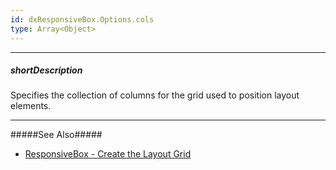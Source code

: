 ```yaml
---
id: dxResponsiveBox.Options.cols
type: Array<Object>
---
```

---
##### shortDescription
Specifies the collection of columns for the grid used to position layout elements.

---
#####See Also#####
- [ResponsiveBox - Create the Layout Grid](/Documentation/Guide/Widgets/ResponsiveBox/Create_the_Layout_Grid/)
